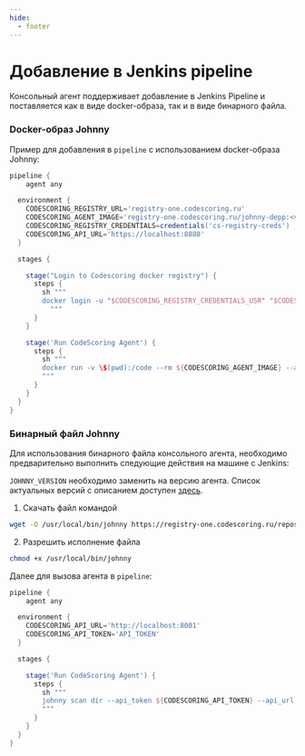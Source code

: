 ```yaml
---
hide:
  - footer
---
```


# Добавление в Jenkins pipeline

Консольный агент поддерживает добавление в Jenkins Pipeline и поставляется как в виде docker-образа, так и в виде бинарного файла.

### Docker-образ Johnny

Пример для добавления в `pipeline` с использованием docker-образа Johnny:

```groovy
pipeline {
    agent any

  environment {
    CODESCORING_REGISTRY_URL='registry-one.codescoring.ru'
    CODESCORING_AGENT_IMAGE='registry-one.codescoring.ru/johnny-depp:<version>'
    CODESCORING_REGISTRY_CREDENTIALS=credentials('cs-registry-creds')
    CODESCORING_API_URL='https://localhost:8080'
  }

  stages {

    stage("Login to Codescoring docker registry") {
      steps {
        sh """
        docker login -u "$CODESCORING_REGISTRY_CREDENTIALS_USR" "$CODESCORING_REGISTRY_URL" -p "$CODESCORING_REGISTRY_CREDENTIALS_PSW"
          """
      }
    }

    stage('Run CodeScoring Agent') {
      steps {
        sh """
        docker run -v \$(pwd):/code --rm ${CODESCORING_AGENT_IMAGE} --api_token ${CODESCORING_API_TOKEN} --api_url ${CODESCORING_API_URL} --ignore .tmp --ignore fixtures --ignore .git .
        """
      }
    }
  } 
}
```

### Бинарный файл Johnny

Для использования бинарного файла консольного агента, необходимо предварительно выполнить следующие действия на машине с Jenkins:

`JOHNNY_VERSION` необходимо заменить на версию агента. Список актуальных версий с описанием доступен [здесь](/changelog/#johnny).

1. Скачать файл командой
  ```bash
  wget -O /usr/local/bin/johnny https://registry-one.codescoring.ru/repository/files/codescoring/johnny-depp/JOHNNY_VERSION/johnny-linux-amd64-JOHNNY_VERSION
  ```
2. Разрешить исполнение файла
  ```bash
  chmod +x /usr/local/bin/johnny
  ```

Далее для вызова агента в  `pipeline`:

```groovy
pipeline {
    agent any

  environment {
    CODESCORING_API_URL='http://localhost:8001'
    CODESCORING_API_TOKEN='API_TOKEN'
  }

  stages {

    stage('Run CodeScoring Agent') {
      steps {
        sh """
        johnny scan dir --api_token ${CODESCORING_API_TOKEN} --api_url ${CODESCORING_API_URL} --ignore .tmp --ignore fixtures --ignore .git .
        """
      }
    }
  } 
}
```
